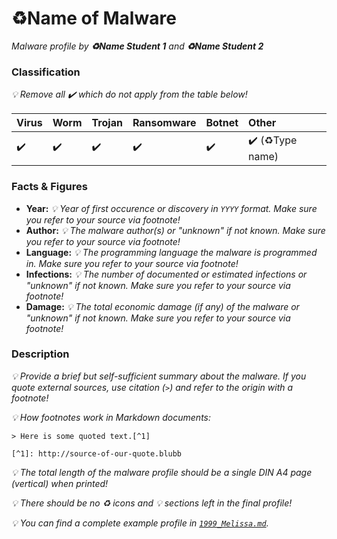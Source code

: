 # :recycle:Name of Malware

_Malware profile by **:recycle:Name Student 1** and **:recycle:Name Student 2**_

### Classification

_:bulb: Remove all :heavy_check_mark: which do not apply from the table below!_

| Virus              | Worm               | Trojan             | Ransomware         | Botnet             | Other                                   |
|:-------------------|:-------------------|:-------------------|:-------------------|:-------------------|:----------------------------------------|
| :heavy_check_mark: | :heavy_check_mark: | :heavy_check_mark: | :heavy_check_mark: | :heavy_check_mark: | :heavy_check_mark: (:recycle:Type name) |

### Facts & Figures

* **Year:** _:bulb: Year of first occurence or discovery in `YYYY` format. Make sure you refer to your source via footnote!_
* **Author:** _:bulb: The malware author(s) or "unknown" if not known. Make sure you refer to your source via footnote!_
* **Language:** _:bulb: The programming language the malware is programmed in. Make sure you refer to your source via footnote!_
* **Infections:** _:bulb: The number of documented or estimated infections or "unknown" if not known. Make sure you refer to your source via footnote!_
* **Damage:** _:bulb: The total economic damage (if any) of the malware or "unknown" if not known. Make sure you refer to your source via footnote!_

### Description

_:bulb: Provide a brief but self-sufficient summary about the malware. If you quote external sources, use citation (`>`) and refer to the origin with a footnote!_

_:bulb: How footnotes work in Markdown documents:_

```
> Here is some quoted text.[^1]

[^1]: http://source-of-our-quote.blubb
```

_:bulb: The total length of the malware profile should be a single DIN A4 page (vertical) when printed!_

_:bulb: There should be no :recycle: icons and :bulb: sections left in the final profile!_

_:bulb: You can find a complete example profile in [`1999_Melissa.md`](1999_Melissa.md)._
